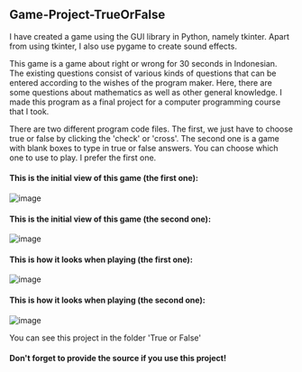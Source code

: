 ## Game-Project-TrueOrFalse

I have created a game using the GUI library in Python, namely tkinter. Apart from using tkinter, I also use pygame to create sound effects.

This game is a game about right or wrong for 30 seconds in Indonesian. The existing questions consist of various kinds of questions that can be entered according to the wishes of the program maker. Here, there are some questions about mathematics as well as other general knowledge. I made this program as a final project for a computer programming course that I took.

There are two different program code files. The first, we just have to choose true or false by clicking the 'check' or 'cross'. The second one is a game with blank boxes to type in true or false answers. You can choose which one to use to play. I prefer the first one.

#### This is the initial view of this game (the first one):
![image](https://user-images.githubusercontent.com/99526319/162600384-1ff39cd8-49d6-4db6-8bbd-b6f068d5184a.png)

#### This is the initial view of this game (the second one):
![image](https://user-images.githubusercontent.com/99526319/162600397-3314b8c7-de29-499b-9f1f-a284e4e223d0.png)

#### This is how it looks when playing (the first one):
![image](https://user-images.githubusercontent.com/99526319/162600474-ddef8c1f-fab7-4dc7-ba4f-7fef95620bfb.png)

#### This is how it looks when playing (the second one):
![image](https://user-images.githubusercontent.com/99526319/162600408-f98c3c73-a69c-44e6-bd91-e581af8f40a5.png)

You can see this project in the folder 'True or False'

#### Don't forget to provide the source if you use this project!

